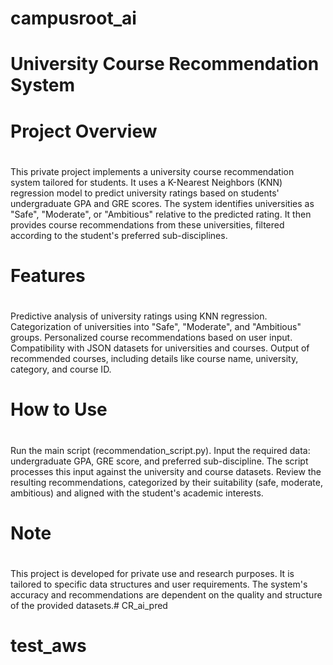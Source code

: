 # campusroot_ai
# University Course Recommendation System
#
# Project Overview
#
This private project implements a university course recommendation system tailored for students. It uses a K-Nearest Neighbors (KNN) regression model to predict university ratings based on students' undergraduate GPA and GRE scores. The system identifies universities as "Safe", "Moderate", or "Ambitious" relative to the predicted rating. It then provides course recommendations from these universities, filtered according to the student's preferred sub-disciplines.
#
# Features
#
Predictive analysis of university ratings using KNN regression.
Categorization of universities into "Safe", "Moderate", and "Ambitious" groups.
Personalized course recommendations based on user input.
Compatibility with JSON datasets for universities and courses.
Output of recommended courses, including details like course name, university, category, and course ID.


# How to Use
#
Run the main script (recommendation_script.py).
Input the required data: undergraduate GPA, GRE score, and preferred sub-discipline.
The script processes this input against the university and course datasets.
Review the resulting recommendations, categorized by their suitability (safe, moderate, ambitious) and aligned with the student's academic interests.
# Note
#
This project is developed for private use and research purposes. It is tailored to specific data structures and user requirements. The system's accuracy and recommendations are dependent on the quality and structure of the provided datasets.# CR_ai_pred
# test_aws
